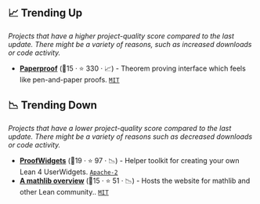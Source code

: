 ## 📈 Trending Up

_Projects that have a higher project-quality score compared to the last update. There might be a variety of reasons, such as increased downloads or code activity._

- <b><a href="https://github.com/Paper-Proof/paperproof">Paperproof</a></b> (🥉15 · ⭐ 330 · 📈) - Theorem proving interface which feels like pen-and-paper proofs. <code><a href="http://bit.ly/34MBwT8">MIT</a></code>

## 📉 Trending Down

_Projects that have a lower project-quality score compared to the last update. There might be a variety of reasons such as decreased downloads or code activity._

- <b><a href="https://github.com/leanprover-community/ProofWidgets4">ProofWidgets</a></b> (🥇19 · ⭐ 97 · 📉) - Helper toolkit for creating your own Lean 4 UserWidgets. <code><a href="http://bit.ly/3nYMfla">Apache-2</a></code>
- <b><a href="https://leanprover-community.github.io/mathlib-overview.html">A mathlib overview</a></b> (🥇15 · ⭐ 51 · 📉) - Hosts the website for mathlib and other Lean community.. <code><a href="http://bit.ly/34MBwT8">MIT</a></code>
